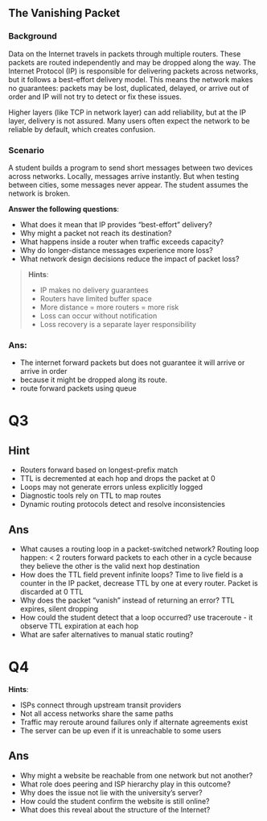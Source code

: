 ## The Vanishing Packet

### Background

Data on the Internet travels in packets through multiple routers. These packets are routed independently and may be dropped along the way. The Internet Protocol (IP) is responsible for delivering packets across networks, but it follows a best-effort delivery model. This means the network makes no guarantees: packets may be lost, duplicated, delayed, or arrive out of order and IP will not try to detect or fix these issues.

Higher layers (like TCP in network layer) can add reliability, but at the IP layer, delivery is not assured. Many users often expect the network to be reliable by default, which creates confusion.

### Scenario

A student builds a program to send short messages between two devices across networks. Locally, messages arrive instantly. But when testing between cities, some messages never appear. The student assumes the network is broken.

**Answer the following questions**:
- What does it mean that IP provides “best-effort” delivery?
- Why might a packet not reach its destination?
- What happens inside a router when traffic exceeds capacity?
- Why do longer-distance messages experience more loss?
- What network design decisions reduce the impact of packet loss?

> **Hints**:
> - IP makes no delivery guarantees
> - Routers have limited buffer space
> - More distance = more routers = more risk
> - Loss can occur without notification
> - Loss recovery is a separate layer responsibility

### Ans:
- The internet forward packets but does not guarantee it will arrive or arrive in order
- because it might be dropped along its route. 
- route forward packets using queue


# Q3
## Hint
- Routers forward based on longest-prefix match
- TTL is decremented at each hop and drops the packet at 0
- Loops may not generate errors unless explicitly logged
- Diagnostic tools rely on TTL to map routes
- Dynamic routing protocols detect and resolve inconsistencies
## Ans
- What causes a routing loop in a packet-switched network?
	Routing loop happen: < 2 routers forward packets to each other in a cycle because they believe the other is the valid next hop destination
- How does the TTL field prevent infinite loops?
	Time to live field is a counter in the IP packet, decrease TTL by one at every router. Packet is discarded at 0 TTL
- Why does the packet “vanish” instead of returning an error?
	TTL expires, silent dropping
- How could the student detect that a loop occurred?
	use traceroute - it observe TTL expiration at each hop
- What are safer alternatives to manual static routing?

# Q4

**Hints**:
- ISPs connect through upstream transit providers
-  Not all access networks share the same paths
- Traffic may reroute around failures only if alternate agreements exist
- The server can be up even if it is unreachable to some users

## Ans
- Why might a website be reachable from one network but not another?
- What role does peering and ISP hierarchy play in this outcome?
- Why does the issue not lie with the university’s server?
- How could the student confirm the website is still online?
- What does this reveal about the structure of the Internet?
